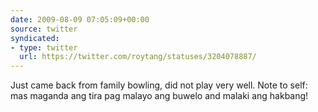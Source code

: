 ```yaml
---
date: 2009-08-09 07:05:09+00:00
source: twitter
syndicated:
- type: twitter
  url: https://twitter.com/roytang/statuses/3204078887/
---
```


Just came back from family bowling, did not play very well. Note to self: mas maganda ang tira pag malayo ang buwelo and malaki ang hakbang!